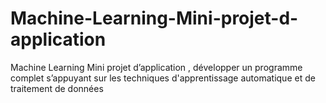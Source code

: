 # Machine-Learning-Mini-projet-d-application
Machine Learning Mini projet d’application , développer un programme complet s’appuyant sur les techniques d'apprentissage automatique et de traitement de données
